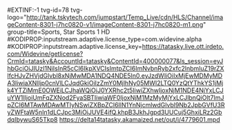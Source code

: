 #EXTINF:-1  tvg-id=78  tvg-logo="http://tank.tskytech.com/jumpstart/Temp_Live/cdn/HLS/Channel/imageContent-8301-j7hc0820-v1/imageContent-8301-j7hc0820-m1.png"   group-title=Sports,   Star Sports 1 HD
#KODIPROP:inputstream.adaptive.license_type=com.widevine.alpha
#KODIPROP:inputstream.adaptive.license_key=https://tatasky.live.ott.irdeto.com/Widevine/getlicense?CrmId=tatasky&AccountId=tatasky&ContentId=400000077&ls_session=eyJhbGciOiJIUzI1NiIsInR5cCI6IkpXVCIsImtpZCI6ImNvbnRyb2xfc2lnbmluZ19rZXlfcHJvZHVjdGlvbl8xNjMwMDA1NDQ4NDE5In0.eyJzdWIiOiIxMjEwMDMyMDA3IiwiaXNlIjp0cnVlLCJqdGkiOiIzZmY0MjlhNy05MWI2LTQ0YzQtYThkYS1jMjk4YTZiMmE0OWEiLCJhaWQiOiJ0YXRhc2t5IiwiZXhwIjoxNjM1NDE4NjYxLCJuYW1lIjoiUmFqZXNod2FyaSBTIiwiaWF0IjoxNjM1MzMyMjYxLCJlbnQiOlt7ImJpZCI6MTAwMDAwMTIyNSwiZXBpZCI6IlN1YnNjcmlwdGlvbl9Nb2JpbGVfU3RyZWFtaW5nIn1dLCJpc3MiOiJUVE4ifQ.khpB3JkhJgpd3UUCuj5GhxiLRz2GbdqIbywuS65Tkp8
https://delta14tatasky.akamaized.net/out/i/4779601.mpd
